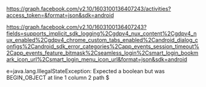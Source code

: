 https://graph.facebook.com/v2.10/1603100136407243/activities?access_token=&format=json&sdk=android


https://graph.facebook.com/v2.10/1603100136407243?fields=supports_implicit_sdk_logging%2Cgdpv4_nux_content%2Cgdpv4_nux_enabled%2Cgdpv4_chrome_custom_tabs_enabled%2Candroid_dialog_configs%2Candroid_sdk_error_categories%2Capp_events_session_timeout%2Capp_events_feature_bitmask%2Cseamless_login%2Csmart_login_bookmark_icon_url%2Csmart_login_menu_icon_url&format=json&sdk=android


e=java.lang.IllegalStateException: Expected a boolean but was BEGIN_OBJECT at line 1 column 2 path $